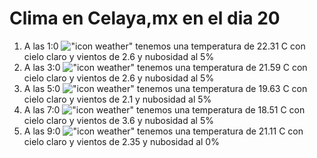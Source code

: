 # Clima en Celaya,mx en el dia 20

1. A las 1:0 !["icon weather"](http://openweathermap.org/img/w/01n.png) tenemos una temperatura de 22.31 C con cielo claro y  vientos de 2.6 y nubosidad al 5%
1. A las 3:0 !["icon weather"](http://openweathermap.org/img/w/01n.png) tenemos una temperatura de 21.59 C con cielo claro y  vientos de 2.6 y nubosidad al 5%
1. A las 5:0 !["icon weather"](http://openweathermap.org/img/w/01n.png) tenemos una temperatura de 19.63 C con cielo claro y  vientos de 2.1 y nubosidad al 5%
1. A las 7:0 !["icon weather"](http://openweathermap.org/img/w/01n.png) tenemos una temperatura de 18.51 C con cielo claro y  vientos de 3.6 y nubosidad al 5%
1. A las 9:0 !["icon weather"](http://openweathermap.org/img/w/01d.png) tenemos una temperatura de 21.11 C con cielo claro y  vientos de 2.35 y nubosidad al 0%
